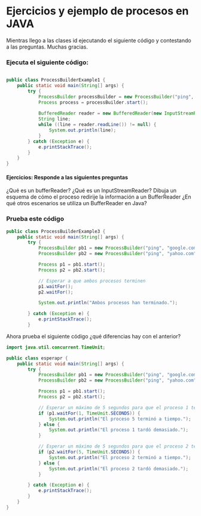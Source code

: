 # Ejercicios y ejemplo de procesos en JAVA

Mientras llego a las clases id ejecutando el siguiente código y contestando a las preguntas.
Muchas gracias.

### Ejecuta el siguiente código:
```java

public class ProcessBuilderExample1 {
    public static void main(String[] args) {
        try {
            ProcessBuilder processBuilder = new ProcessBuilder("ping", "google.com");
            Process process = processBuilder.start();
            
            BufferedReader reader = new BufferedReader(new InputStreamReader(process.getInputStream()));
            String line;
            while ((line = reader.readLine()) != null) {
                System.out.println(line);
            }
        } catch (Exception e) {
            e.printStackTrace();
        }
    }
}
```

#### Ejercicios: Responde a las siguientes preguntas
¿Qué es un bufferReader?
¿Qué es un InputStreamReader?
Dibuja un esquema de cómo el proceso redirije la información a un BufferReader
¿En qué otros escenarios se utiliza un BufferReader en Java?


### Prueba este código
```java
public class ProcessBuilderExample3 {
    public static void main(String[] args) {
        try {
            ProcessBuilder pb1 = new ProcessBuilder("ping", "google.com");
            ProcessBuilder pb2 = new ProcessBuilder("ping", "yahoo.com");

            Process p1 = pb1.start();
            Process p2 = pb2.start();

            // Esperar a que ambos procesos terminen
            p1.waitFor();
            p2.waitFor();

            System.out.println("Ambos procesos han terminado.");

        } catch (Exception e) {
            e.printStackTrace();
        }
```

Ahora prueba el siguiente código ¿qué diferencias hay con el anterior?

```java
import java.util.concurrent.TimeUnit;

public class esperapr {
    public static void main(String[] args) {
        try {
            ProcessBuilder pb1 = new ProcessBuilder("ping", "google.com");
            ProcessBuilder pb2 = new ProcessBuilder("ping", "yahoo.com");

            Process p1 = pb1.start();
            Process p2 = pb2.start();

            // Esperar un máximo de 5 segundos para que el proceso 1 termine
            if (p1.waitFor(1, TimeUnit.SECONDS)) {
                System.out.println("El proceso 5 terminó a tiempo.");
            } else {
                System.out.println("El proceso 1 tardó demasiado.");
            }

            // Esperar un máximo de 5 segundos para que el proceso 2 termine
            if (p2.waitFor(5, TimeUnit.SECONDS)) {
                System.out.println("El proceso 2 terminó a tiempo.");
            } else {
                System.out.println("El proceso 2 tardó demasiado.");
            }

        } catch (Exception e) {
            e.printStackTrace();
        }
    }
}
```

